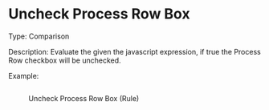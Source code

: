 # Uncheck Process Row Box

Type: Comparison

Description: Evaluate the given the javascript expression, if true the Process Row checkbox will be unchecked.

Example:

<figure><img src="../../../.gitbook/assets/Screenshot 2025-07-24 at 9.44.20 AM.png" alt=""><figcaption><p>Uncheck Process Row Box (Rule)</p></figcaption></figure>
